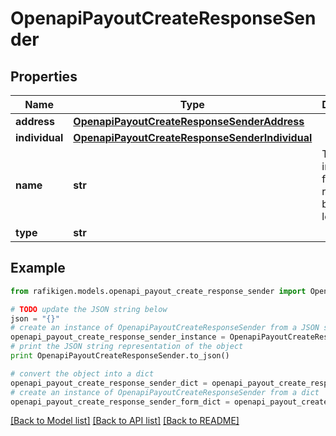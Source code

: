 # OpenapiPayoutCreateResponseSender


## Properties
Name | Type | Description | Notes
------------ | ------------- | ------------- | -------------
**address** | [**OpenapiPayoutCreateResponseSenderAddress**](OpenapiPayoutCreateResponseSenderAddress.md) |  | [optional] 
**individual** | [**OpenapiPayoutCreateResponseSenderIndividual**](OpenapiPayoutCreateResponseSenderIndividual.md) |  | [optional] 
**name** | **str** | The individual full name or registered business legal name | [optional] 
**type** | **str** |  | [optional] 

## Example

```python
from rafikigen.models.openapi_payout_create_response_sender import OpenapiPayoutCreateResponseSender

# TODO update the JSON string below
json = "{}"
# create an instance of OpenapiPayoutCreateResponseSender from a JSON string
openapi_payout_create_response_sender_instance = OpenapiPayoutCreateResponseSender.from_json(json)
# print the JSON string representation of the object
print OpenapiPayoutCreateResponseSender.to_json()

# convert the object into a dict
openapi_payout_create_response_sender_dict = openapi_payout_create_response_sender_instance.to_dict()
# create an instance of OpenapiPayoutCreateResponseSender from a dict
openapi_payout_create_response_sender_form_dict = openapi_payout_create_response_sender.from_dict(openapi_payout_create_response_sender_dict)
```
[[Back to Model list]](../README.md#documentation-for-models) [[Back to API list]](../README.md#documentation-for-api-endpoints) [[Back to README]](../README.md)


